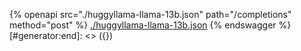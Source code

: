 [#generator:start]: <> ({ "template": "openapi" })
{% openapi src="./huggyllama-llama-13b.json" path="/completions" method="post" %}
[./huggyllama-llama-13b.json](./huggyllama-llama-13b.json)
{% endswagger %}
[#generator:end]: <> ({})